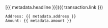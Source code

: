 [{{ metadata.headline }}]({{ transaction.link }})

`Address: {{ metadata.address }}`  
`Amount: {{ metadata.amount }}`